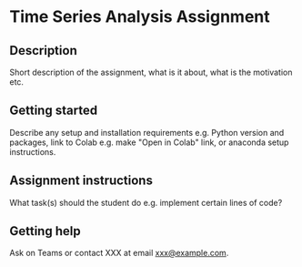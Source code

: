 # Time Series Analysis Assignment
## Description
Short description of the assignment, what is it about, what is the motivation etc.

## Getting started
Describe any setup and installation requirements e.g. Python version and packages, link to Colab e.g. make "Open in Colab" link, or anaconda setup instructions.

## Assignment instructions
What task(s) should the student do e.g. implement certain lines of code?

## Getting help
Ask on Teams or contact XXX at email xxx@example.com.